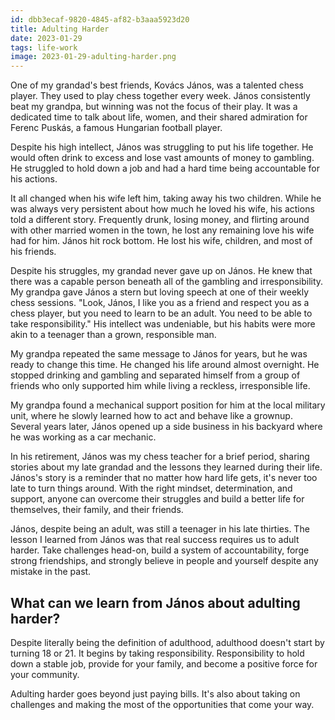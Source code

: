 ```yaml
---
id: dbb3ecaf-9820-4845-af82-b3aaa5923d20
title: Adulting Harder
date: 2023-01-29
tags: life-work
image: 2023-01-29-adulting-harder.png
---
```


One of my grandad's best friends, Kovács János, was a talented chess player.
They used to play chess together every week. János consistently beat my grandpa,
but winning was not the focus of their play. It was a dedicated time to talk about
life, women, and their shared admiration for Ferenc Puskás, a famous
Hungarian football player.

Despite his high intellect, János was struggling to put his life together.
He would often drink to excess and lose vast amounts of money to gambling.
He struggled to hold down a job and had a hard time being accountable
for his actions.

It all changed when his wife left him, taking away his two children.
While he was always very persistent about how much he loved his wife,
his actions told a different story. Frequently drunk, losing money,
and flirting around with other married women in the town, he lost
any remaining love his wife had for him. János hit rock bottom.
He lost his wife, children, and most of his friends.

Despite his struggles, my grandad never gave up on János. He knew that
there was a capable person beneath all of the gambling and
irresponsibility. My grandpa gave János a stern but loving speech at one
of their weekly chess sessions. "Look, János, I like you as a friend
and respect you as a chess player, but you need to learn to be an adult.
You need to be able to take responsibility." His intellect was undeniable,
but his habits were more akin to a teenager than a grown, responsible man.

My grandpa repeated the same message to János for years, but he was
ready to change this time. He changed his life around almost overnight.
He stopped drinking and gambling and separated himself from a group of
friends who only supported him while living a reckless, irresponsible life.

My grandpa found a mechanical support position for him at the local
military unit, where he slowly learned how to act and behave like a
grownup. Several years later, János opened up a side business in his
backyard where he was working as a car mechanic.

In his retirement, János was my chess teacher for a brief period,
sharing stories about my late grandad and the lessons they learned
during their life. János's story is a reminder that no matter how
hard life gets, it's never too late to turn things around. With the
right mindset, determination, and support, anyone can overcome their
struggles and build a better life for themselves, their family,
and their friends.

János, despite being an adult, was still a teenager in his late thirties.
The lesson I learned from János was that real success requires us to adult
harder. Take challenges head-on, build a system of accountability,
forge strong friendships, and strongly believe in people and yourself
despite any mistake in the past.

## What can we learn from János about adulting harder?

Despite literally being the definition of adulthood, adulthood
doesn't start by turning 18 or 21. It begins by taking responsibility.
Responsibility to hold down a stable job, provide for your family, and
become a positive force for your community.

Adulting harder goes beyond just paying bills. It's also about
taking on challenges and making the most of the opportunities
that come your way.
